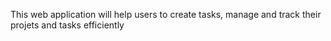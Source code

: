 This web application will help users to create tasks, manage and track their projets and tasks efficiently
